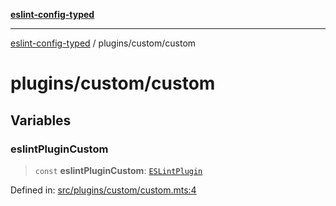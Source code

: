 [**eslint-config-typed**](../../README.md)

***

[eslint-config-typed](../../README.md) / plugins/custom/custom

# plugins/custom/custom

## Variables

### eslintPluginCustom

> `const` **eslintPluginCustom**: [`ESLintPlugin`](../../types/flat-config.md#eslintplugin)

Defined in: [src/plugins/custom/custom.mts:4](https://github.com/noshiro-pf/eslint-config-typed/blob/main/src/plugins/custom/custom.mts#L4)
